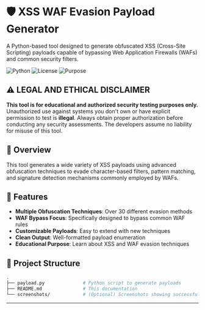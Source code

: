 # 🛡️ XSS WAF Evasion Payload Generator

A Python-based tool designed to generate obfuscated XSS (Cross-Site Scripting) payloads capable of bypassing Web Application Firewalls (WAFs) and common security filters.

![Python](https://img.shields.io/badge/Python-3.6%2B-blue)
![License](https://img.shields.io/badge/License-MIT-green)
![Purpose](https://img.shields.io/badge/Purpose-Educational%20Only-red)

## ⚠️ LEGAL AND ETHICAL DISCLAIMER

**This tool is for educational and authorized security testing purposes only.** Unauthorized use against systems you don't own or have explicit permission to test is **illegal**. Always obtain proper authorization before conducting any security assessments. The developers assume no liability for misuse of this tool.

## 📌 Overview

This tool generates a wide variety of XSS payloads using advanced obfuscation techniques to evade character-based filters, pattern matching, and signature detection mechanisms commonly employed by WAFs.

## 🚀 Features

- **Multiple Obfuscation Techniques**: Over 30 different evasion methods
- **WAF Bypass Focus**: Specifically designed to bypass common WAF rules
- **Customizable Payloads**: Easy to extend with new techniques
- **Clean Output**: Well-formatted payload enumeration
- **Educational Purpose**: Learn about XSS and WAF evasion techniques

## 📂 Project Structure
```bash
.
├── payload.py              # Python script to generate payloads
├── README.md               # This documentation
└── screenshots/            # (Optional) Screenshots showing successful XSS
```

---
